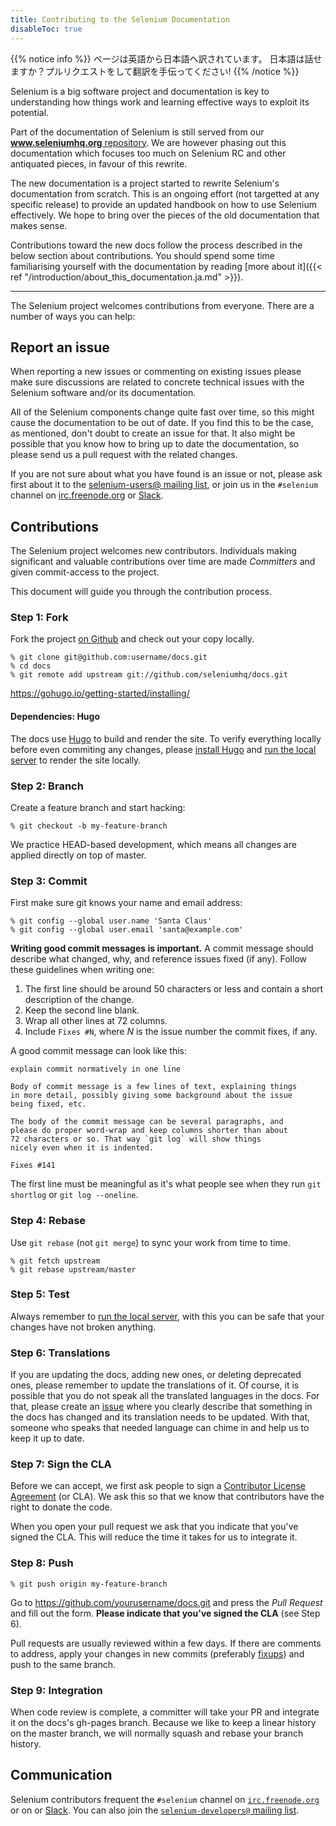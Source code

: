 ```yaml
---
title: Contributing to the Selenium Documentation
disableToc: true
---
```


{{% notice info %}}
<i class="fas fa-language"></i> ページは英語から日本語へ訳されています。
日本語は話せますか？プルリクエストをして翻訳を手伝ってください!
{{% /notice %}}

Selenium is a big software project and documentation is key to
understanding how things work and learning effective ways to exploit
its potential.

Part of the documentation of Selenium is still served from our
[**www.seleniumhq.org** repository](https://github.com/SeleniumHQ/www.seleniumhq.org).
We are however phasing out this documentation which focuses too much
on Selenium RC and other antiquated pieces, in favour of this rewrite.

The new documentation is a project started to rewrite Selenium's
documentation from scratch. This is an ongoing effort (not targetted
at any specific release) to provide an updated handbook on how to use
Selenium effectively. We hope to bring over the pieces of the old
documentation that makes sense.

Contributions toward the new docs follow the process described in
the below section about contributions. You should spend some time
familiarising yourself with the documentation by reading
[more about it]({{< ref "/introduction/about_this_documentation.ja.md" >}}).

---

The Selenium project welcomes contributions from everyone. There are a
number of ways you can help:

## Report an issue

When reporting a new issues or commenting on existing issues please
make sure discussions are related to concrete technical issues with the
Selenium software and/or its documentation.

All of the Selenium components change quite fast over time, so this
might cause the documentation to be out of date. If you find this to
be the case, as mentioned, don't doubt to create an issue for that.
It also might be possible that you know how to bring up to date the
documentation, so please send us a pull request with the related
changes.

If you are not sure about what you have found is an issue or not,
please ask first about it to the
[selenium-users@ mailing list](https://groups.google.com/forum/#!forum/selenium-users),
or join us in the `#selenium` channel
on [irc.freenode.org](https://webchat.freenode.net/) or [Slack](https://seleniumhq.herokuapp.com/).

## Contributions

The Selenium project welcomes new contributors. Individuals making
significant and valuable contributions over time are made _Committers_
and given commit-access to the project.

This document will guide you through the contribution process.

### Step 1: Fork

Fork the project [on Github](https://github.com/seleniumhq/docs)
and check out your copy locally.

```shell
% git clone git@github.com:username/docs.git
% cd docs
% git remote add upstream git://github.com/seleniumhq/docs.git
```

https://gohugo.io/getting-started/installing/

#### Dependencies: Hugo

The docs use [Hugo](https://gohugo.io/) to build and render the site.
To verify everything locally before even commiting any changes, please
[install Hugo](https://gohugo.io/getting-started/installing/) and
[run the local server](https://gohugo.io/getting-started/usage/#livereload)
to render the site locally.

### Step 2: Branch

Create a feature branch and start hacking:

```shell
% git checkout -b my-feature-branch
```

We practice HEAD-based development, which means all changes are applied
directly on top of master.

### Step 3: Commit

First make sure git knows your name and email address:

```shell
% git config --global user.name 'Santa Claus'
% git config --global user.email 'santa@example.com'
```

**Writing good commit messages is important.** A commit message
should describe what changed, why, and reference issues fixed (if
any). Follow these guidelines when writing one:

1. The first line should be around 50 characters or less and contain a
    short description of the change.
2. Keep the second line blank.
3. Wrap all other lines at 72 columns.
4. Include `Fixes #N`, where _N_ is the issue number the commit
    fixes, if any.

A good commit message can look like this:

```text
explain commit normatively in one line

Body of commit message is a few lines of text, explaining things
in more detail, possibly giving some background about the issue
being fixed, etc.

The body of the commit message can be several paragraphs, and
please do proper word-wrap and keep columns shorter than about
72 characters or so. That way `git log` will show things
nicely even when it is indented.

Fixes #141
```

The first line must be meaningful as it's what people see when they
run `git shortlog` or `git log --oneline`.

### Step 4: Rebase

Use `git rebase` (not `git merge`) to sync your work from time to time.

```shell
% git fetch upstream
% git rebase upstream/master
```

### Step 5: Test

Always remember to [run the local server](https://gohugo.io/getting-started/usage/#livereload),
with this you can be safe that your changes have not broken anything.

### Step 6: Translations

If you are updating the docs, adding new ones, or deleting deprecated ones, please remember
to update the translations of it. Of course, it is possible that you do not speak all the
translated languages in the docs. For that, please create an
[issue](https://github.com/SeleniumHQ/docs/issues) where you clearly describe that something
in the docs has changed and its translation needs to be updated. With that, someone who speaks
that needed language can chime in and help us to keep it up to date.

### Step 7: Sign the CLA

Before we can accept, we first ask people to sign a
[Contributor License Agreement](https://spreadsheets.google.com/spreadsheet/viewform?hl=en_US&formkey=dFFjXzBzM1VwekFlOWFWMjFFRjJMRFE6MQ#gid=0)
(or CLA). We ask this so that we know that contributors have the right
to donate the code.

When you open your pull request we ask that you indicate that you've
signed the CLA. This will reduce the time it takes for us to integrate
it.

### Step 8: Push

```shell
% git push origin my-feature-branch
```

Go to https://github.com/yourusername/docs.git and press the _Pull
Request_ and fill out the form. **Please indicate that you've signed
the CLA** (see Step 6).

Pull requests are usually reviewed within a few days. If there are
comments to address, apply your changes in new commits (preferably
[fixups](http://git-scm.com/docs/git-commit)) and push to the same
branch.

### Step 9: Integration

When code review is complete, a committer will take your PR and
integrate it on the docs's gh-pages branch. Because we like to keep a
linear history on the master branch, we will normally squash and rebase
your branch history.

## Communication

Selenium contributors frequent the `#selenium` channel on
[`irc.freenode.org`](https://webchat.freenode.net/) or on
or [Slack](https://seleniumhq.herokuapp.com/). You can also join
the [`selenium-developers@` mailing list](https://groups.google.com/forum/#!forum/selenium-developers).
